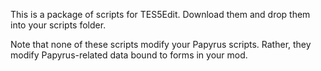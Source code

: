This is a package of scripts for TES5Edit. Download them and drop them into your scripts folder.

Note that none of these scripts modify your Papyrus scripts. Rather, they modify Papyrus-related data bound to forms in your mod.

